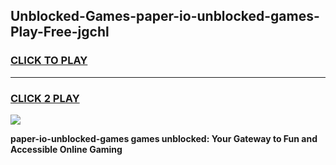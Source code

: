 
## Unblocked-Games-paper-io-unblocked-games-Play-Free-jgchl
<h3>
<a href="https://premium76.site?title=paper-io-unblocked-games&ref=19M">CLICK TO PLAY</a></h3>
<hr>

<h3>
<a href="https://premium76.site?title=paper-io-unblocked-games&ref=19M">CLICK 2 PLAY</a>
  
</h3>

<a href="https://premium76.site?title=paper-io-unblocked-games&ref=19M"><img src="https://clearcache.store/games.png"></a>


**paper-io-unblocked-games games unblocked: Your Gateway to Fun and Accessible Online Gaming**

